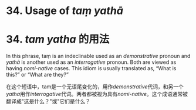 # **34. Usage of** *taṃ yathā* 
# 34. *tam yatha* **的用法** 


 In this phrase, taṃ is an indeclinable used as an *demonstrative* pronoun and *yathā* is another used as an *interrogative* pronoun. Both are viewed as having *nomi-native* cases. This idiom is usually translated as, “What is this?” or “What are they?” 

 在这个短语中，tam是一个无语尾变化的，用作*demonstrative*代词，和另一个*yatha*用作*interrogative*代词。两者都被视为具有*nomi-native*。这个成语通常被翻译成"这是什么？"或"它们是什么？